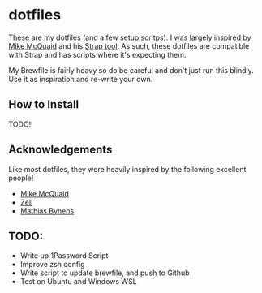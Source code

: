 # dotfiles

These are my dotfiles (and a few setup scritps). I was largely inspired by [Mike McQuaid](https://github.com/MikeMcQuaid) and his [Strap tool](https://github.com/MikeMcQuaid/strap). As such, these dotfiles are compatible with Strap and has scripts where it's expecting them.

My Brewfile is fairly heavy so do be careful and don't just run this blindly. Use it as inspiration and re-write your own.

## How to Install
TODO!! 

## Acknowledgements
Like most dotfiles, they were heavily inspired by the following excellent people!

- [Mike McQuaid](https://github.com/MikeMcQuaid)
- [Zell](https://zellwk.com/blog/mac-setup-2/)
- [Mathias Bynens](https://github.com/mathiasbynens/dotfiles)

## TODO:

- Write up 1Password Script
- Improve zsh config
- Write script to update brewfile, and push to Github
- Test on Ubuntu and Windows WSL

